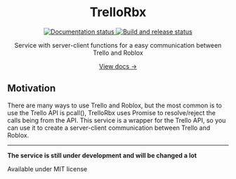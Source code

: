 <div align="center">
  <h1>TrelloRbx</h1>
  <p>
    <a href="https://github.com/DeveloperCron/TrelloRbx/actions/workflows/ci.yaml">
      <img src="https://github.com/DeveloperCron/TrelloRbx/actions/workflows/ci.yaml/badge.svg" alt="Documentation status" />
    </a>
    <a href="http://developercron.github.io/TrelloRbx/">
      <img src="https://github.com/DeveloperCron/TrelloRbx/actions/workflows/pages/pages-build-deployment/badge.svg" alt="Build and release status"/>
    </a>
  </p>
  <p>Service with server-client functions for a easy communication between Trello and Roblox</p>
  <a href="http://developercron.github.io/TrelloRbx/">View docs →</a>
</div>

## Motivation

There are many ways to use Trello and Roblox, but the most common is to use the Trello API is pcall(), TrelloRbx uses Promise to resolve/reject the calls being from the API. This service is a wrapper for the Trello API, so you can use it to create a server-client communication between Trello and Roblox.

---

<b> The service is still under development and will be changed a lot </b>

Available under MIT license

